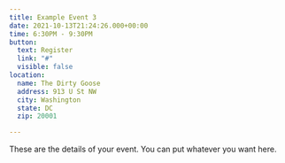 ```yaml
---
title: Example Event 3
date: 2021-10-13T21:24:26.000+00:00
time: 6:30PM - 9:30PM
button:
  text: Register
  link: "#"
  visible: false
location:
  name: The Dirty Goose
  address: 913 U St NW
  city: Washington
  state: DC
  zip: 20001

---
```

These are the details of your event. You can put whatever you want here.